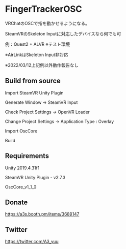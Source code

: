 # FingerTrackerOSC

VRChatのOSCで指を動かせるようになる。

SteamVRのSkeleton Inputに対応したデバイスなら何でも可

例：Quest2 + ALVR ※テスト環境

※AirLinkはSkeleton Input非対応

※2022/03/12上記例以外動作報告なし

## Build from source

Import SteamVR Unity Plugin

Generate Window -> SteamVR Input

Check Project Settings -> OpenVR Loader

Change Project Settings -> Application Type : Overlay

Import OscCore

Build

## Requirements

Unity 2019.4.31f1

SteamVR Unity Plugin - v2.7.3

OscCore_v1_1_0

## Donate

https://a3s.booth.pm/items/3689147

## Twitter

https://twitter.com/A3_yuu